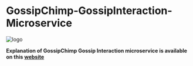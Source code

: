 # GossipChimp-GossipInteraction-Microservice
![logo](https://user-images.githubusercontent.com/68393994/146336426-5d517b5e-a0b7-45ee-8ae8-cc9cabc6343c.png)

**Explanation of GossipChimp Gossip Interaction microservice is available on this [website](https://shiny-palladium-f35.notion.site/GossipChimp-GossipInteraction-Microservice-Explanation-74e26464017f4448ba766321b43a14dc)**
